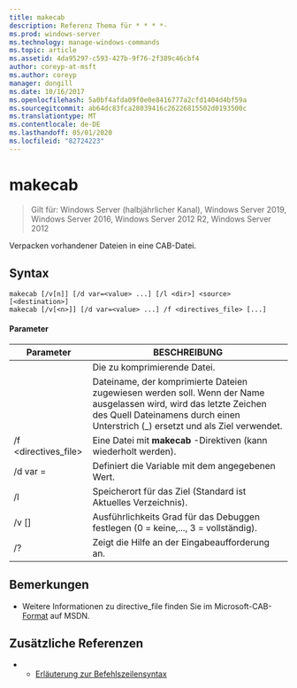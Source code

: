 ```yaml
---
title: makecab
description: Referenz Thema für * * * *-
ms.prod: windows-server
ms.technology: manage-windows-commands
ms.topic: article
ms.assetid: 4da95297-c593-427b-9f76-2f389c46cbf4
author: coreyp-at-msft
ms.author: coreyp
manager: dongill
ms.date: 10/16/2017
ms.openlocfilehash: 5a0bf4afda09f0e0e8416777a2cfd1404d4bf59a
ms.sourcegitcommit: ab64dc83fca28039416c26226815502d0193500c
ms.translationtype: MT
ms.contentlocale: de-DE
ms.lasthandoff: 05/01/2020
ms.locfileid: "82724223"
---
```

# <a name="makecab"></a>makecab

> Gilt für: Windows Server (halbjährlicher Kanal), Windows Server 2019, Windows Server 2016, Windows Server 2012 R2, Windows Server 2012

Verpacken vorhandener Dateien in eine CAB-Datei.
## <a name="syntax"></a>Syntax
```
makecab [/v[n]] [/d var=<value> ...] [/l <dir>] <source> [<destination>]
makecab [/v[<n>]] [/d var=<value> ...] /f <directives_file> [...]
```
#### <a name="parameters"></a>Parameter

|      Parameter       |                                                                        BESCHREIBUNG                                                                        |
|----------------------|-----------------------------------------------------------------------------------------------------------------------------------------------------------|
|       <source>       |                                                                     Die zu komprimierende Datei.                                                                     |
|    <destination>     | Dateiname, der komprimierte Dateien zugewiesen werden soll. Wenn der Name ausgelassen wird, wird das letzte Zeichen des Quell Dateinamens durch einen Unterstrich (_) ersetzt und als Ziel verwendet. |
| /f <directives_file> |                                                   Eine Datei mit **makecab** -Direktiven (kann wiederholt werden).                                                   |
|    /d var =<value>    |                                                          Definiert die Variable mit dem angegebenen Wert.                                                           |
|       /l<dir>       |                                               Speicherort für das Ziel (Standard ist Aktuelles Verzeichnis).                                               |
|       /v [<n>]        |                                                    Ausführlichkeits Grad für das Debuggen festlegen (0 = keine,..., 3 = vollständig).                                                     |
|          /?          |                                                           Zeigt die Hilfe an der Eingabeaufforderung an.                                                            |

## <a name="remarks"></a>Bemerkungen
-   Weitere Informationen zu directive_file finden Sie im Microsoft-CAB- [Format](https://go.microsoft.com/fwlink/?LinkId=226852) auf MSDN.

## <a name="additional-references"></a>Zusätzliche Referenzen
-   - [Erläuterung zur Befehlszeilensyntax](command-line-syntax-key.md)

